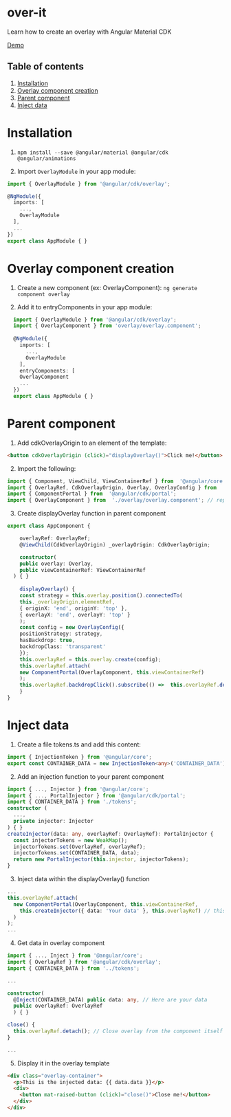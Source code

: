 # over-it

Learn how to create an overlay with Angular Material CDK

[Demo](http://overit.estellepicq.com/)

## Table of contents 
1. [Installation](#installation)
2. [Overlay component creation](#overlay-component-creation)
3. [Parent component](#parent-component)
4. [Inject data](#inject-data)

# Installation

1. `npm install --save @angular/material @angular/cdk @angular/animations`

2. Import `OverlayModule` in your app module:
  ```typescript
  import { OverlayModule } from '@angular/cdk/overlay';

  @NgModule({
    imports: [
      ...,
      OverlayModule
    ],
    ...
  })
  export class AppModule { }
  ```
# Overlay component creation

1. Create a new component (ex: OverlayComponent): 
`ng generate component overlay`

2. Add it to entryComponents in your app module:
```typescript
  import { OverlayModule } from '@angular/cdk/overlay';
  import { OverlayComponent } from 'overlay/overlay.component';
 
  @NgModule({
    imports: [
      ...,
      OverlayModule
    ],
    entryComponents: [
    OverlayComponent
    ...
  })
  export class AppModule { }
  ```

# Parent component
1. Add cdkOverlayOrigin to an element of the template:
```html
<button cdkOverlayOrigin (click)="displayOverlay()">Click me!</button>
```
2.  Import the following:
```typescript
import { Component, ViewChild, ViewContainerRef } from  '@angular/core';
import { OverlayRef, CdkOverlayOrigin, Overlay, OverlayConfig } from  '@angular/cdk/overlay';
import { ComponentPortal } from  '@angular/cdk/portal';
import { OverlayComponent } from  './overlay/overlay.component'; // replace by your component
```

3. Create displayOverlay function in parent component
```typescript
export class AppComponent {

	overlayRef: OverlayRef;
	@ViewChild(CdkOverlayOrigin) _overlayOrigin: CdkOverlayOrigin;

	constructor(
	public overlay: Overlay,
	public viewContainerRef: ViewContainerRef
  ) { }
  
	displayOverlay() {
	const strategy = this.overlay.position().connectedTo(
	this._overlayOrigin.elementRef,
    { originX: 'end', originY: 'top' },
    { overlayX: 'end', overlayY: 'top' }
	);
	const config = new OverlayConfig({
    positionStrategy: strategy,
    hasBackdrop: true,
    backdropClass: 'transparent'
	});
	this.overlayRef = this.overlay.create(config);
	this.overlayRef.attach(
	new ComponentPortal(OverlayComponent, this.viewContainerRef)
	);
	this.overlayRef.backdropClick().subscribe(() =>  this.overlayRef.detach()); // Allows to close overlay by clicking around it
	}
}
```

# Inject data
1. Create a file tokens.ts and add this content:
```typescript
import { InjectionToken } from '@angular/core';
export const CONTAINER_DATA = new InjectionToken<any>('CONTAINER_DATA');
```

2. Add an injection function to your parent component
```typescript
import { ..., Injector } from '@angular/core';
import { ..., PortalInjector } from '@angular/cdk/portal';  
import { CONTAINER_DATA } from './tokens';
constructor (
  ...,
  private injector: Injector
) { }
createInjector(data: any, overlayRef: OverlayRef): PortalInjector {
  const injectorTokens = new WeakMap();
  injectorTokens.set(OverlayRef, overlayRef);
  injectorTokens.set(CONTAINER_DATA, data);
  return new PortalInjector(this.injector, injectorTokens);
}
```

3. Inject data within the displayOverlay() function
```typescript
...
this.overlayRef.attach(
  new ComponentPortal(OverlayComponent, this.viewContainerRef,
    this.createInjector({ data: 'Your data' }, this.overlayRef) // this is new
  )
);
...
```

4. Get data in overlay component

```typescript
import { ..., Inject } from '@angular/core';
import { OverlayRef } from '@angular/cdk/overlay';
import { CONTAINER_DATA } from '../tokens';

...

constructor(
  @Inject(CONTAINER_DATA) public data: any, // Here are your data
  public overlayRef: OverlayRef
  ) { }

close() {
  this.overlayRef.detach(); // Close overlay from the component itself
}

...
```

5. Display it in the overlay template
```html
<div class="overlay-container">
  <p>This is the injected data: {{ data.data }}</p>
  <div>
    <button mat-raised-button (click)="close()">Close me!</button>
  </div>
</div>
```
